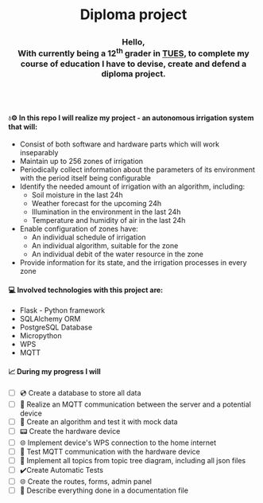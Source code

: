 # <p align="center">Diploma project</p>

### <p align="center">Hello,<br>With currently being a 12<sup>th</sup> grader in [TUES](https://www.elsys-bg.org/), to complete my course of education I have to devise, create and defend a diploma project.</p>
<br></br>
#### 💧⚙️ In this repo I will realize my project - an autonomous irrigation system that will:
* Consist of both software and hardware parts which will work inseparably
* Maintain up to 256 zones of irrigation
* Periodically collect information about the parameters of its environment with the period itself being configurable
* Identify the needed amount of irrigation with an algorithm, including:
    * Soil moisture in the last 24h
    * Weather forecast for the upcoming 24h
    * Illumination in the environment in the last 24h
    * Temperature and humidity of air in the last 24h
* Enable configuration of zones have:
    * An individual schedule of irrigation
    * An individual algorithm, suitable for the zone
    * An individual debit of the water resource in the zone
* Provide information for its state, and the irrigation processes in every zone

#### 💻 Involved technologies with this project are:
* Flask - Python framework
* SQLAlchemy ORM
* PostgreSQL Database
* Micropython
* WPS
* MQTT

#### 📈 During my progress I will
- [ ] 💿 Create a database to store all data
- [ ] 📡 Realize an MQTT communication between the server and a potential device
- [ ] 🧮 Create an algorithm and test it with mock data
- [ ] 📟 Create the hardware device
- [ ] 🌐 Implement device's WPS connection to the home internet
- [ ] 📡 Test MQTT communication with the hardware device
- [ ] 🔎 Implement all topics from topic tree diagram, including all json files
- [ ] ✔️Create Automatic Tests
- [ ] 🌐 Create the routes, forms, admin panel
- [ ] 📃 Describe everything done in a documentation file